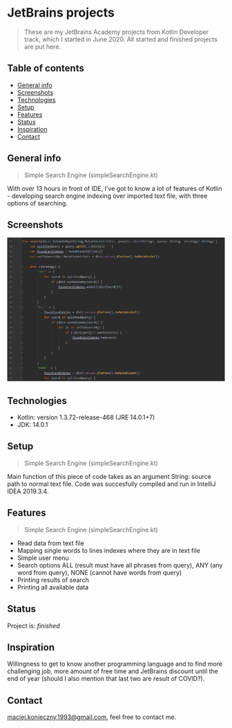 # JetBrains projects
> These are my JetBrains Academy projects from Kotlin Developer track, which I started in June 2020. All started and finished projects are put here.

## Table of contents
* [General info](#general-info)
* [Screenshots](#screenshots)
* [Technologies](#technologies)
* [Setup](#setup)
* [Features](#features)
* [Status](#status)
* [Inspiration](#inspiration)
* [Contact](#contact)

## General info
> Simple Search Engine (simpleSearchEngine.kt)

With over 13 hours in front of IDE, I've got to know a lot of features of Kotlin - developing search engine indexing over imported text file, with three options of searching.

## Screenshots
![Example screenshot](./img/screen.png)

## Technologies
* Kotlin: version 1.3.72-release-468 (JRE 14.0.1+7)
* JDK: 14.0.1

## Setup
> Simple Search Engine (simpleSearchEngine.kt)

Main function of this piece of code takes as an argument String: source path to normal text file.
Code was succesfully compiled and run in IntelliJ IDEA 2019.3.4.

## Features
> Simple Search Engine (simpleSearchEngine.kt)

* Read data from text file
* Mapping single words to lines indexes where they are in text file
* Simple user menu
* Search options ALL (result must have all phrases from query), ANY (any word from query), NONE (cannot have words from query)
* Printing results of search
* Printing all available data

## Status
Project is: _finished_

## Inspiration
Willingness to get to know another programming language and to find more challenging job, more amount of free time and JetBrains discount until the end of year (should I also mention that last two are result of COVID?).

## Contact
maciej.konieczny.1993@gmail.com, feel free to contact me.